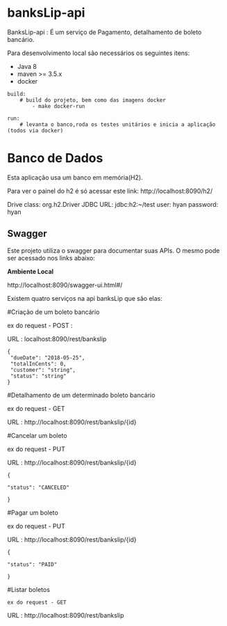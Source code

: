 # banksLip-api

BanksLip-api : É um serviço de Pagamento, detalhamento de boleto bancário.

Para desenvolvimento local são necessários os seguintes itens:

* Java 8
* maven >= 3.5.x
* docker


```
build:
    # build do projeto, bem como das imagens docker
    	- make docker-run

run:
    # levanta o banco,roda os testes unitários e inicia a aplicação (todos via docker)
```

# Banco de Dados

Esta aplicação usa um banco em memória(H2).

Para ver o painel do h2 é só acessar este link: http://localhost:8090/h2/

Drive class: org.h2.Driver
JDBC URL: jdbc:h2:~/test
user: hyan
password: hyan


## Swagger

Este projeto utiliza o swagger para documentar suas APIs. O mesmo pode ser acessado nos links abaixo:

**Ambiente Local**

http://localhost:8090/swagger-ui.html#/

Existem quatro serviços na api banksLip que são elas:

#Criação de um boleto bancário

 ex do request - POST :
  
 URL :  localhost:8090/rest/bankslip
 
 ```
 {
  "dueDate": "2018-05-25",
  "totalInCents": 0,
  "customer": "string",
  "status": "string"
}

```

#Detalhamento de um determinado boleto bancário

 ex do request - GET
 
  URL :  http://localhost:8090/rest/bankslip/{id}
  
  
  
#Cancelar um boleto
   
  ex do request - PUT
 
  URL :  http://localhost:8090/rest/bankslip/{id}
   
   ```
  {
  
  "status": "CANCELED"
  
  }
   ```
  
#Pagar um boleto
   
  ex do request - PUT
 
  URL :  http://localhost:8090/rest/bankslip/{id}
  
   
   ```
  {
  
  "status": "PAID"
  
  }
   ```
  
#Listar boletos  
 	
 	ex do request - GET
 	
   URL : http://localhost:8090/rest/bankslip
  